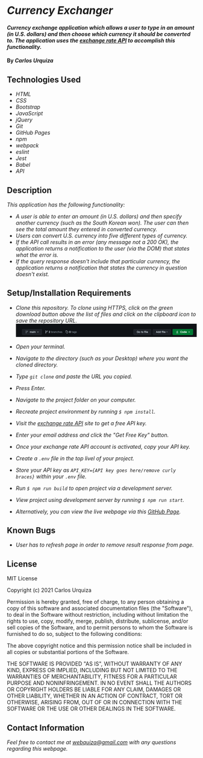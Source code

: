 # _Currency Exchanger_

#### _Currency exchange application which allows a user to type in an amount (in U.S. dollars) and then choose which currency it should be converted to. The application uses the [exchange rate API](https://www.exchangerate-api.com/) to accomplish this functionality._

#### By _**Carlos Urquiza**_

## Technologies Used

* _HTML_
* _CSS_
* _Bootstrap_
* _JavaScript_
* _jQuery_
* _Git_
* _GitHub Pages_
* _npm_
* _webpack_
* _eslint_
* _Jest_
* _Babel_
* _API_


## Description

_This application has the following functionality:_

* _A user is able to enter an amount (in U.S. dollars) and then specify another currency (such as the South Korean won). The user can then see the total amount they entered in converted currency._
* _Users can convert U.S. currency into five different types of currency._
* _If the API call results in an error (any message not a 200 OK), the application returns a notification to the user (via the DOM) that states what the error is._
* _If the query response doesn't include that particular currency, the application returns a notification that states the currency in question doesn't exist._

## Setup/Installation Requirements

* _Clone this repository. To clone using HTTPS, click on the green download button above the list of files and click on the clipboard icon to save the repository URL._
[![Clone button](src/assets/images/clone_button.png)](#)

* _Open your terminal._
* _Navigate to the directory (such as your Desktop) where you want the cloned directory._
* _Type `git clone` and paste the URL you copied._
* _Press Enter._
* _Navigate to the project folder on your computer._
* _Recreate project environment by running `$ npm install`._
* _Visit the [exchange rate API](https://www.exchangerate-api.com/) site to get a free API key._
* _Enter your email address and click the "Get Free Key" button._
* _Once your exchange rate API account is activated, copy your API key._
* _Create a `.env` file in the top livel of your project._
* _Store your API key as `API_KEY={API key goes here/remove curly braces}` within your `.env` file._
* _Run `$ npm run build` to open project via a development server._
* _View project using development server by running `$ npm run start`._
* _Alternatively, you can view the live webpage via this [GitHub Page](https://webquiza.github.io/epicodus_code_review_6/)._

## Known Bugs

* _User has to refresh page in order to remove result response from page._

## License

MIT License

Copyright (c) 2021 Carlos Urquiza

Permission is hereby granted, free of charge, to any person obtaining a copy
of this software and associated documentation files (the "Software"), to deal
in the Software without restriction, including without limitation the rights
to use, copy, modify, merge, publish, distribute, sublicense, and/or sell
copies of the Software, and to permit persons to whom the Software is
furnished to do so, subject to the following conditions:

The above copyright notice and this permission notice shall be included in all
copies or substantial portions of the Software.

THE SOFTWARE IS PROVIDED "AS IS", WITHOUT WARRANTY OF ANY KIND, EXPRESS OR
IMPLIED, INCLUDING BUT NOT LIMITED TO THE WARRANTIES OF MERCHANTABILITY,
FITNESS FOR A PARTICULAR PURPOSE AND NONINFRINGEMENT. IN NO EVENT SHALL THE
AUTHORS OR COPYRIGHT HOLDERS BE LIABLE FOR ANY CLAIM, DAMAGES OR OTHER
LIABILITY, WHETHER IN AN ACTION OF CONTRACT, TORT OR OTHERWISE, ARISING FROM,
OUT OF OR IN CONNECTION WITH THE SOFTWARE OR THE USE OR OTHER DEALINGS IN THE
SOFTWARE.

## Contact Information

_Feel free to contact me at webquiza@gmail.com with any questions regarding this webpage._